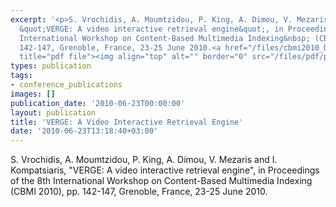 ```yaml
---
excerpt: '<p>S. Vrochidis, A. Moumtzidou, P. King, A. Dimou, V. Mezaris and I. Kompatsiaris,
  &quot;VERGE: A video interactive retrieval engine&quot;, in Proceedings of the 8th
  International Workshop on Content-Based Multimedia Indexing&nbsp; (CBMI 2010), pp.
  142-147, Grenoble, France, 23-25 June 2010.<a href="/files/cbmi2010_D3.pdf" target="_blank"
  title="pdf file"><img align="top" alt="" border="0" src="/files/pdf/pdf.png" /></a></p>'
types: publication
tags:
- conference_publications
images: []
publication_date: '2010-06-23T00:00:00'
layout: publication
title: 'VERGE: A Video Interactive Retrieval Engine'
date: '2010-06-23T13:18:40+03:00'
---
```

<p>S. Vrochidis, A. Moumtzidou, P. King, A. Dimou, V. Mezaris and I. Kompatsiaris, &quot;VERGE: A video interactive retrieval engine&quot;, in Proceedings of the 8th International Workshop on Content-Based Multimedia Indexing&nbsp; (CBMI 2010), pp. 142-147, Grenoble, France, 23-25 June 2010.<a href="/files/cbmi2010_D3.pdf" target="_blank" title="pdf file"><img align="top" alt="" border="0" src="/files/pdf/pdf.png" /></a></p>
